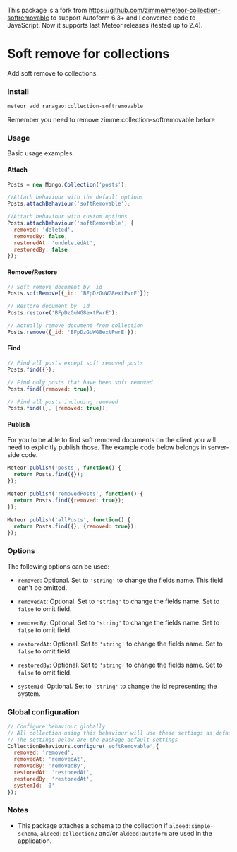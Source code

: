 
This package is a fork from https://github.com/zimme/meteor-collection-softremovable to support Autoform 6.3+ and I converted code to JavaScript. Now it supports last Meteor releases (tested up to 2.4).

# Soft remove for collections

Add soft remove to collections.

### Install
```sh
meteor add raragao:collection-softremovable
```

Remember you need to remove zimme:collection-softremovable before

### Usage

Basic usage examples.

#### Attach

```js
Posts = new Mongo.Collection('posts');

//Attach behaviour with the default options
Posts.attachBehaviour('softRemovable');

//Attach behaviour with custom options
Posts.attachBehaviour('softRemovable', {
  removed: 'deleted',
  removedBy: false,
  restoredAt: 'undeletedAt',
  restoredBy: false
});
```

#### Remove/Restore

```js
// Soft remove document by _id
Posts.softRemove({_id: 'BFpDzGuWG8extPwrE'});

// Restore document by _id
Posts.restore('BFpDzGuWG8extPwrE');

// Actually remove document from collection
Posts.remove({_id: 'BFpDzGuWG8extPwrE'});
```

#### Find

```js
// Find all posts except soft removed posts
Posts.find({});

// Find only posts that have been soft removed
Posts.find({removed: true});

// Find all posts including removed
Posts.find({}, {removed: true});
```

#### Publish

For you to be able to find soft removed documents on the client you will need
to explicitly publish those. The example code below belongs in server-side code.

```js
Meteor.publish('posts', function() {
  return Posts.find({});
});

Meteor.publish('removedPosts', function() {
  return Posts.find({removed: true});
});

Meteor.publish('allPosts', function() {
  return Posts.find({}, {removed: true});
});
```

### Options

The following options can be used:

* `removed`: Optional. Set to `'string'` to change the fields name.
  This field can't be omitted.

* `removedAt`: Optional. Set to `'string'` to change the fields name.
  Set to `false` to omit field.

* `removedBy`: Optional. Set to `'string'` to change the fields name.
  Set to `false` to omit field.

* `restoredAt`: Optional. Set to `'string'` to change the fields name.
  Set to `false` to omit field.

* `restoredBy`: Optional. Set to `'string'` to change the fields name.
  Set to `false` to omit field.

* `systemId`: Optional. Set to `'string'` to change the id representing the
  system.

### Global configuration

```js
// Configure behaviour globally
// All collection using this behaviour will use these settings as defaults
// The settings below are the package default settings
CollectionBehaviours.configure('softRemovable',{
  removed: 'removed',
  removedAt: 'removedAt',
  removedBy: 'removedBy',
  restoredAt: 'restoredAt',
  restoredBy: 'restoredAt',
  systemId: '0'
});
```

### Notes

* This package attaches a schema to the collection if `aldeed:simple-schema`,
  `aldeed:collection2` and/or `aldeed:autoform` are used in the application.
